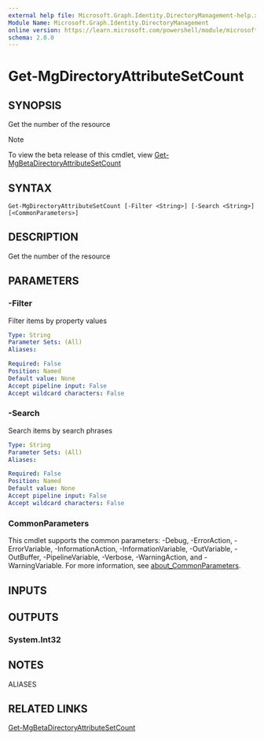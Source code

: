 ```yaml
---
external help file: Microsoft.Graph.Identity.DirectoryManagement-help.xml
Module Name: Microsoft.Graph.Identity.DirectoryManagement
online version: https://learn.microsoft.com/powershell/module/microsoft.graph.identity.directorymanagement/get-mgdirectoryattributesetcount
schema: 2.0.0
---
```


# Get-MgDirectoryAttributeSetCount

## SYNOPSIS
Get the number of the resource

> [!NOTE]
> To view the beta release of this cmdlet, view [Get-MgBetaDirectoryAttributeSetCount](/powershell/module/Microsoft.Graph.Beta.Identity.DirectoryManagement/Get-MgDirectoryAttributeSetCount?view=graph-powershell-beta)

## SYNTAX

```
Get-MgDirectoryAttributeSetCount [-Filter <String>] [-Search <String>] [<CommonParameters>]
```

## DESCRIPTION
Get the number of the resource

## PARAMETERS

### -Filter
Filter items by property values

```yaml
Type: String
Parameter Sets: (All)
Aliases:

Required: False
Position: Named
Default value: None
Accept pipeline input: False
Accept wildcard characters: False
```

### -Search
Search items by search phrases

```yaml
Type: String
Parameter Sets: (All)
Aliases:

Required: False
Position: Named
Default value: None
Accept pipeline input: False
Accept wildcard characters: False
```

### CommonParameters
This cmdlet supports the common parameters: -Debug, -ErrorAction, -ErrorVariable, -InformationAction, -InformationVariable, -OutVariable, -OutBuffer, -PipelineVariable, -Verbose, -WarningAction, and -WarningVariable. For more information, see [about_CommonParameters](http://go.microsoft.com/fwlink/?LinkID=113216).

## INPUTS

## OUTPUTS

### System.Int32
## NOTES

ALIASES

## RELATED LINKS
[Get-MgBetaDirectoryAttributeSetCount](/powershell/module/Microsoft.Graph.Beta.Identity.DirectoryManagement/Get-MgDirectoryAttributeSetCount?view=graph-powershell-beta)

